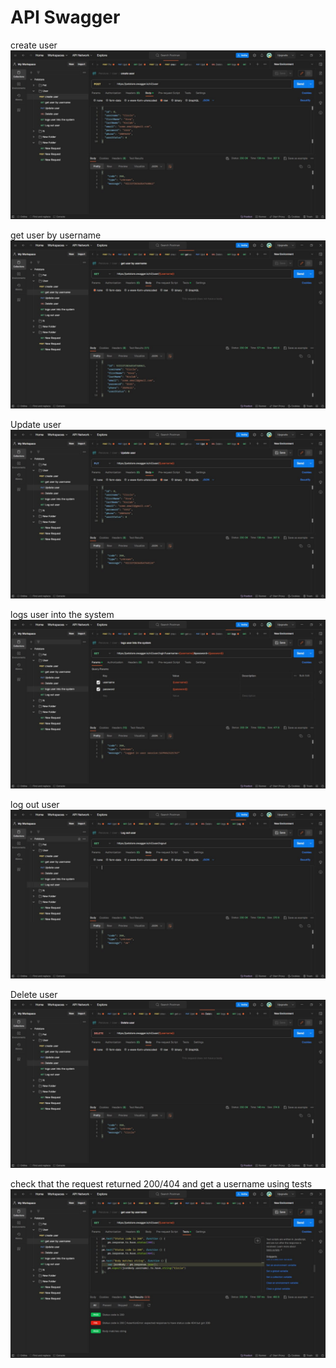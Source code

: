 # API Swagger

create user
![d](ScreenShot/createUser.jpg)

get user by username
![d](ScreenShot/get_user_by_Username.jpg)

Update user
![d](ScreenShot/updateUser.jpg)

logs user into the system
![d](ScreenShot/logs_user_into_theSystem.jpg)

log out user
![d](ScreenShot/logOutUser.jpg)

Delete user
![d](ScreenShot/deleteUser.jpg)

check that the request returned 200/404 and get a username using tests
![d](ScreenShot/get_a_user_using_tests.jpg)

